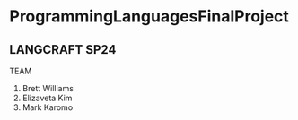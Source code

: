 # ProgrammingLanguagesFinalProject

## LANGCRAFT SP24
TEAM
1. Brett Williams
2. Elizaveta Kim
3. Mark Karomo
